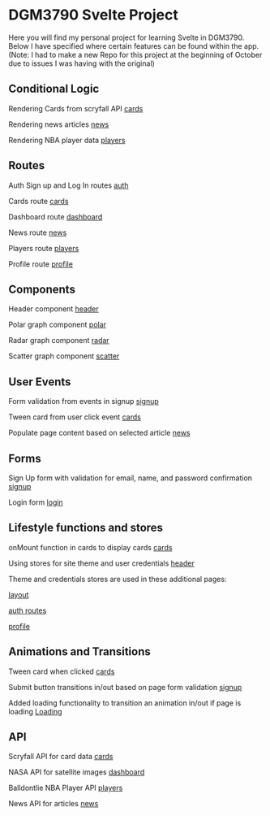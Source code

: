 # DGM3790 Svelte Project

Here you will find my personal project for learning Svelte in DGM3790. Below I have specified where certain features can be found within the app.
(Note: I had to make a new Repo for this project at the beginning of October due to issues I was having with the original)

## Conditional Logic

Rendering Cards from scryfall API [cards](https://github.com/Sterlingh78/SvelteProject/blob/master/src/routes/cards/%2Bpage.svelte)

Rendering news articles [news](https://github.com/Sterlingh78/SvelteProject/blob/master/src/routes/news/%2Bpage.svelte)

Rendering NBA player data [players](https://github.com/Sterlingh78/SvelteProject/blob/master/src/routes/players/%2Bpage.svelte)

## Routes

Auth Sign up and Log In routes [auth](https://github.com/Sterlingh78/SvelteProject/tree/master/src/routes/auth)

Cards route [cards](https://github.com/Sterlingh78/SvelteProject/tree/master/src/routes/cards)

Dashboard route [dashboard](https://github.com/Sterlingh78/SvelteProject/tree/master/src/routes/dashboard)

News route [news](https://github.com/Sterlingh78/SvelteProject/tree/master/src/routes/news)

Players route [players](https://github.com/Sterlingh78/SvelteProject/tree/master/src/routes/players)

Profile route [profile](https://github.com/Sterlingh78/SvelteProject/tree/master/src/routes/profile)

## Components

Header component [header](https://github.com/Sterlingh78/SvelteProject/tree/master/src/lib/components/header)

Polar graph component [polar](https://github.com/Sterlingh78/SvelteProject/tree/master/src/lib/components/polar)

Radar graph component [radar](https://github.com/Sterlingh78/SvelteProject/tree/master/src/lib/components/Radar)

Scatter graph component [scatter](https://github.com/Sterlingh78/SvelteProject/tree/master/src/lib/components/scatter)

## User Events

Form validation from events in signup [signup](https://github.com/Sterlingh78/SvelteProject/tree/master/src/routes/auth/signup)

Tween card from user click event [cards](https://github.com/Sterlingh78/SvelteProject/tree/master/src/routes/cards)

Populate page content based on selected article [news](https://github.com/Sterlingh78/SvelteProject/tree/master/src/routes/news)

## Forms

Sign Up form with validation for email, name, and password confirmation [signup](https://github.com/Sterlingh78/SvelteProject/tree/master/src/routes/auth/signup)

Login form [login](https://github.com/Sterlingh78/SvelteProject/tree/master/src/routes/auth/login)

## Lifestyle functions and stores

onMount function in cards to display cards [cards](https://github.com/Sterlingh78/SvelteProject/tree/master/src/routes/cards)

Using stores for site theme and user credentials [header](https://github.com/Sterlingh78/SvelteProject/tree/master/src/lib/components/header)

Theme and credentials stores are used in these additional pages:

[layout](https://github.com/Sterlingh78/SvelteProject/blob/master/src/routes/%2Blayout.svelte)

[auth routes](https://github.com/Sterlingh78/SvelteProject/tree/master/src/routes/auth)

[profile](https://github.com/Sterlingh78/SvelteProject/blob/master/src/routes/profile/%2Bpage.svelte)

## Animations and Transitions

Tween card when clicked [cards](https://github.com/Sterlingh78/SvelteProject/blob/master/src/routes/cards/%2Bpage.svelte)

Submit button transitions in/out based on page form validation [signup](https://github.com/Sterlingh78/SvelteProject/blob/master/src/routes/auth/signup/%2Bpage.svelte)

Added loading functionality to transition an animation in/out if page is loading [Loading](https://github.com/Sterlingh78/SvelteProject/blob/master/src/routes/%2Blayout.svelte)

## API

Scryfall API for card data [cards](https://github.com/Sterlingh78/SvelteProject/tree/master/src/routes/cards)

NASA API for satellite images [dashboard](https://github.com/Sterlingh78/SvelteProject/blob/master/src/routes/dashboard/%2Bpage.server.js)

Balldontlie NBA Player API [players](https://github.com/Sterlingh78/SvelteProject/blob/master/src/routes/players/%2Bpage.server.js)

News API for articles [news](https://github.com/Sterlingh78/SvelteProject/blob/master/src/routes/news/%2Bpage.server.js)
